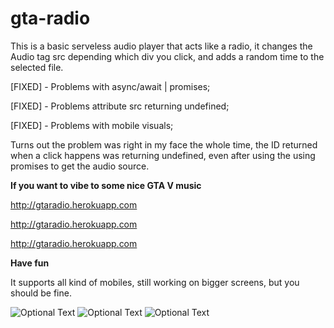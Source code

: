 # gta-radio

This is a basic serveless audio player that acts like a radio, it changes the Audio tag src depending which div you click, and adds a random time to the selected file.

[FIXED] - Problems with async/await | promises;

[FIXED] - Problems attribute src returning undefined;

[FIXED] - Problems with mobile visuals;

Turns out the problem was right in my face the whole time, the ID returned when a click happens was returning undefined, even after using the using promises to get the audio source.

**If you want to vibe to some nice GTA V music**

http://gtaradio.herokuapp.com

http://gtaradio.herokuapp.com

http://gtaradio.herokuapp.com

**Have fun**


It supports all kind of mobiles, still working on bigger screens, but you should be fine.

![Optional Text](https://i.imgur.com/XyklH0u.png)
![Optional Text](https://i.imgur.com/IUeDHHh.png)
![Optional Text](https://i.imgur.com/usuHq5i.png)

